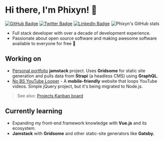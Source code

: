 # Hi there, I'm Phixyn! 👋

<a href="https://github-readme-stats.vercel.app/api?username=phixyn&show_icons=true&theme=dracula&count_private=true&hide=contribs&custom_title=Phixyn%27s%20GitHub%20Stats" title="Phixyn's GitHub stats"><img src="https://github-readme-stats.vercel.app/api?username=phixyn&show_icons=true&theme=dracula&count_private=true&hide=contribs&custom_title=Phixyn%27s%20GitHub%20Stats" alt="Phixyn's GitHub stats" align="right"></a>

[![GitHub Badge](https://img.shields.io/badge/github-%23100000.svg?&style=for-the-badge&logo=github&logoColor=white)](https://github.com/Phixyn)
[![Twitter Badge](https://img.shields.io/badge/twitter-%231DA1F2.svg?&style=for-the-badge&logo=twitter&logoColor=white)](https://twitter.com/Phixyn)
[![LinkedIn Badge](https://img.shields.io/badge/linkedin-%230077B5.svg?&style=for-the-badge&logo=linkedin&logoColor=white)](https://www.linkedin.com/in/alpechepancha)

* Full stack developer with over a decade of development experience.
* Passionate about open source software and making awesome software available to everyone for free 💜

## Working on

* [Personal portfolio](https://github.com/Phixyn/redhawk) **jamstack** project. Uses **Gridsome** for static site generation and pulls data from **Strapi** (a headless CMS) using **GraphQL**.
* [No BS YouTube Looper](https://github.com/Phixyn/no-bs-looper) - A **mobile-friendly** website that loops YouTube videos. Simple jQuery project, but it's being migrated to Node.js.

> See also: [Projects Kanban board](https://github.com/users/Phixyn/projects/1)

## Currently learning

* Expanding my front-end framework knowledge with **Vue.js** and its ecosystem.
* **Jamstack** with **Gridsome** and other static-site generators like **Gatsby.**
